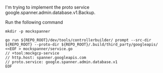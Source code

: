 I'm trying to implement the proto service google.spanner.admin.database.v1.Backup.

Run the following command
```
mkdir -p mockspanner

go run ${REPO_ROOT}/dev/tools/controllerbuilder/ prompt --src-dir ${REPO_ROOT} --proto-dir ${REPO_ROOT}/.build/third_party/googleapis/ <<EOF > mockspanner/service.go
// +tool:mockgcp-service
// http.host: spanner.googleapis.com
// proto.service: google.spanner.admin.database.v1
EOF
```
